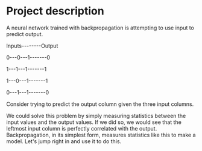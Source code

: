 # Project description

A neural network trained with backpropagation is attempting to use input to predict output.

Inputs--------Output

0---0---1-------0

1---1---1-------1

1---0---1-------1

0---1---1-------0

Consider trying to predict the output column given the three input columns. 

We could solve this problem by simply measuring statistics between the input values and the output values. If we did so, we would see that the leftmost input column is perfectly correlated with the output. Backpropagation, in its simplest form, measures statistics like this to make a model. Let's jump right in and use it to do this.